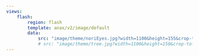 ```yaml
---
views:
    flash:
        region: flash
        template: anax/v2/image/default
        data:
            src: "image/theme/noriEyes.jpg?width=1100&height=155&crop-to-fit&area=0,0,0,0"
            # src: "image/theme/tree.jpg?width=1100&height=150&crop-to-fit&area=0,0,30,0"
---
```

